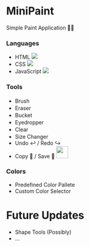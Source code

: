 ﻿# MiniPaint

Simple Paint Application 🦍🎨

### Languages

- HTML <img src="https://img.shields.io/badge/HTML5-E34F26?style=for-the-badge&logo=html5&logoColor=white">
- CSS  <img src="https://img.shields.io/badge/CSS3-1572B6?style=for-the-badge&logo=css3&logoColor=white">
- JavaScript <img src ="https://img.shields.io/badge/JavaScript-323330?style=for-the-badge&logo=javascript&logoColor=F7DF1E">

### Tools

- Brush <img src="https://emojipedia-us.s3.dualstack.us-west-1.amazonaws.com/thumbs/160/samsung/320/paintbrush_1f58c-fe0f.png" style="width: 1rem;">
- Eraser <img src="https://www.free-emoticons.com/files/objects-emoticons/12150.png" style="width: 1rem;"> 
- Bucket  <img src="https://emojipedia-us.s3.dualstack.us-west-1.amazonaws.com/thumbs/120/google/313/bucket_1faa3.png" style="width: 1rem;"> 
- Eyedropper  <img src="https://emojipedia-us.s3.dualstack.us-west-1.amazonaws.com/thumbs/120/docomo/205/droplet_1f4a7.png" style="width: 1rem;">
- Clear <img src="https://emojipedia-us.s3.dualstack.us-west-1.amazonaws.com/thumbs/120/samsung/320/wastebasket_1f5d1-fe0f.png" style="width: 1rem;">
- Size Changer <img src="https://emojipedia-us.s3.dualstack.us-west-1.amazonaws.com/thumbs/120/lg/57/increase-font-size-symbol_1f5da.png" style="width: 1rem;">
- Undo ↩ / Redo ↪
- Copy 📎 / Save 💾 <img src="" style="width: 2rem;">

### Colors

- Predefined Color Pallete
- Custom Color Selector

# Future Updates

- Shape Tools (Possibly)
- ...
